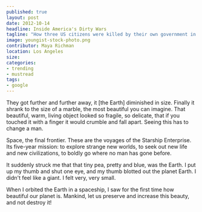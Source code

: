```yaml
---
published: true
layout: post
date: 2012-10-14
headline: Inside America's Dirty Wars
tagline: "How three US citizens were killed by their own government in the space of one month in 2011."
image: youngist-stock-photo.png
contributor: Maya Richman
location: Los Angeles
size: 
categories:
- trending
- mustread
tags:
- google
---
```

<div class='full-text'><p class='first-paragraph'>They  got further and further away, it [the Earth] diminished in size. Finally it shrank to the size of a marble, the most beautiful you can imagine. That beautiful, warm, living object looked so fragile, so delicate, that if you touched it with a finger it would crumble and fall apart. Seeing this has to change a man.</p>

<p class='article-paragraph'>Space, the final frontier. These are the voyages of the Starship Enterprise. Its five-year mission: to explore strange new worlds, to seek out new life and new civilizations, to boldly go where no man has gone before.</p>

<p class='article-paragraph'>It suddenly struck me that that tiny pea, pretty and blue, was the Earth. I put up my thumb and shut one eye, and my thumb blotted out the planet Earth. I didn't feel like a giant. I felt very, very small.</p>

<p class='last article-paragraph'>When I orbited the Earth in a spaceship, I saw for the first time how beautiful our planet is. Mankind, let us preserve and increase this beauty, and not destroy it!</p></div>
